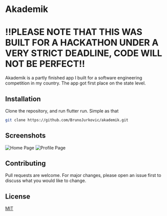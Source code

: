 # Akademik
# ‼️PLEASE NOTE THAT THIS WAS BUILT FOR A HACKATHON UNDER A VERY STRICT DEADLINE, CODE WILL NOT BE PERFECT‼️
Akademik is a partly finished app I built for a software engineering competition in my country. The app got first place on the state level.
 
## Installation

Clone the repository, and run flutter run. Simple as that

```bash
git clone https://github.com/BrunoJurkovic/akademik.git
```

## Screenshots

![Home Page](https://i.imgur.com/24wQVZN.png)
![Profile Page](https://i.imgur.com/EbiRRTt.png)
 
## Contributing
Pull requests are welcome. For major changes, please open an issue first to discuss what you would like to change.


## License
[MIT](https://choosealicense.com/licenses/mit/)
